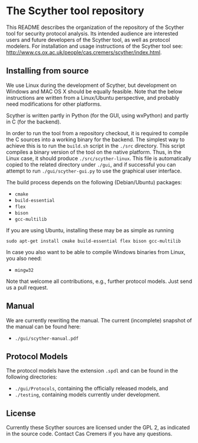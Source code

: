 The Scyther tool repository
===========================

This README describes the organization of the repository of the Scyther
tool for security protocol analysis. Its intended audience are
interested users and future developers of the Scyther tool, as well as
protocol modelers. For installation and usage instructions of the
Scyther tool see:
<http://www.cs.ox.ac.uk/people/cas.cremers/scyther/index.html>.

Installing from source
----------------------

We use Linux during the development of Scyther, but development on
Windows and MAC OS X should be equally feasible. Note that the below
instructions are written from a Linux/Ubuntu perspective, and probably
need modifications for other platforms.

Scyther is written partly in Python (for the GUI, using wxPython) and
partly in C (for the backend). 

In order to run the tool from a repository checkout, it is required to
compile the C sources into a working binary for the backend.  The
simplest way to achieve this is to run the `build.sh` script in the
`./src` directory. This script compiles a binary version of the tool on
the native platform. Thus, in the Linux case, it should produce
`./src/scyther-linux`. This file is automatically copied to the related
directory under `./gui`, and if successful you can attempt to run
`./gui/scyther-gui.py` to use the graphical user interface.

The build process depends on the following
(Debian/Ubuntu) packages:

  * `cmake`
  * `build-essential`
  * `flex`
  * `bison`
  * `gcc-multilib`

If you are using Ubuntu, installing these may be as simple as running

`sudo apt-get install cmake build-essential flex bison gcc-multilib`

In case you also want to be able to compile Windows binaries from Linux,
you also need:

  * `mingw32`

Note that welcome all contributions, e.g., further protocol models. Just send
us a pull request.


Manual
------

We are currently rewriting the manual. The current (incomplete) snapshot
of the manual can be found here:

  * `./gui/scyther-manual.pdf`


Protocol Models
---------------

The protocol models have the extension `.spdl` and can be found in the following directories:

  * `./gui/Protocols`, containing the officially released models, and
  * `./testing`, containing models currently under development.

License
-------

Currently these Scyther sources are licensed under the GPL 2, as indicated in
the source code. Contact Cas Cremers if you have any questions.

